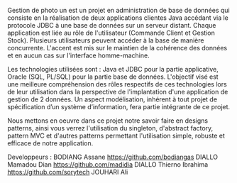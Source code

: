 Gestion de photo un est un projet en administration de base de données qui consiste en la réalisation de deux applications clientes Java 
accédant via le protocole JDBC à une base de données sur un serveur distant. Chaque application est liée au rôle de l'utilisateur
(Commande Client et Gestion Stock). Plusieurs utilisateurs peuvent accéder à la base de manière concurrente. L'accent est mis 
sur le maintien de la cohérence des données et en aucun cas sur l'interface homme-machine.

Les technologies utilisées sont : Java et JDBC pour la partie applicative, Oracle (SQL,
PL/SQL) pour la partie base de données.
 L'objectif visé est une meilleure compréhension des rôles respectifs de ces technologies
lors de leur utilisation dans la perspective de l'implantation d'une application de gestion de 
2
données. Un aspect modélisation, inhérent à tout projet de spécification d’un système
d’information, fera partie intégrante de ce projet.

Nous mettons en oeuvre dans ce projet notre savoir faire en designs patterns, ainsi vous verrez l'utilisation du singleton,
d'abstract factory, pattern MVC et d'autres patterns permettant l'utilisation simple, robuste et efficace de notre application.


Developpeurs :
BODIANG Assane https://github.com/bodiangas
DIALLO Mamadou Dian https://github.com/madidia
DIALLO Thierno Ibrahima https://github.com/sorytech
JOUHARI Ali
